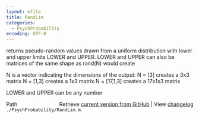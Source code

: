 ```yaml
---
layout: mfile
title: RandLim
categories:
  - PsychProbability
encoding: UTF-8
---
```


returns pseudo-random values drawn from a uniform distribution with lower
and upper limits LOWER and UPPER.
LOWER and UPPER can also be matrices of the same shape as rand(N) would
create

N is a vector indicating the dimensions of the output:
  N = [3]      creates a    3x3 matrix
  N = [1,3]    creates a    1x3 matrix
  N = [17,1,3] creates a 17x1x3 matrix

LOWER and UPPER can be any number


<div class="code_header" style="text-align:right;">
  <span style="float:left;">Path&nbsp;&nbsp;</span> <span class="counter">Retrieve <a href=
  "https://raw.github.com/Psychtoolbox-3/Psychtoolbox-3/beta/./PsychProbability/RandLim.m">current version from GitHub</a> | View <a href=
  "https://github.com/Psychtoolbox-3/Psychtoolbox-3/commits/beta/./PsychProbability/RandLim.m">changelog</a></span>
</div>
<div class="code">
  <code>./PsychProbability/RandLim.m</code>
</div>
